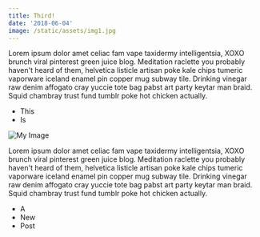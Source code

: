 ```yaml
---
title: Third!
date: '2018-06-04'
image: /static/assets/img1.jpg
---
```


Lorem ipsum dolor amet celiac fam vape taxidermy intelligentsia, XOXO brunch viral pinterest green juice blog. Meditation raclette you probably haven't heard of them, helvetica listicle artisan poke kale chips tumeric vaporware iceland enamel pin copper mug subway tile. <!---- end ----> Drinking vinegar raw denim affogato cray yuccie tote bag pabst art party keytar man braid. Squid chambray trust fund tumblr poke hot chicken actually.

* This
* Is

![My Image](/assets/1105_untitled_827.jpg)

Lorem ipsum dolor amet celiac fam vape taxidermy intelligentsia, XOXO brunch viral pinterest green juice blog. Meditation raclette you probably haven't heard of them, helvetica listicle artisan poke kale chips tumeric vaporware iceland enamel pin copper mug subway tile. Drinking vinegar raw denim affogato cray yuccie tote bag pabst art party keytar man braid. Squid chambray trust fund tumblr poke hot chicken actually.

* A
* New
* Post
